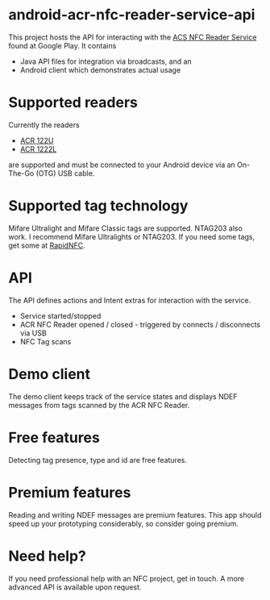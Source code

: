 android-acr-nfc-reader-service-api
==================================
This project hosts the API for interacting with the [ACS NFC Reader Service](https://play.google.com/store/apps/details?id=com.skjolberg.acs) found at Google Play. 
It contains
 * Java API files for integration via broadcasts, and an
 * Android client which demonstrates actual usage

Supported readers
=================
Currently the readers
 * [ACR 122U](http://www.acs.com.hk/index.php?pid=product&id=ACR122U) 
 * [ACR 1222L](http://www.acs.com.hk/index.php?pid=product&id=ACR1222L)
 
are supported and must be connected to your Android device via an On-The-Go (OTG) USB cable.

Supported tag technology
========================
Mifare Ultralight and Mifare Classic tags are supported. NTAG203 also work. I recommend Mifare Ultralights or NTAG203. 
If you need some tags, get some at [RapidNFC](http://rapidnfc.com/r/1372).

API
===
The API defines actions and Intent extras for interaction with the service.
 * Service started/stopped 
 * ACR NFC Reader opened / closed - triggered by connects / disconnects via USB
 * NFC Tag scans 

Demo client
===========
The demo client keeps track of the service states and displays NDEF messages from tags scanned by the ACR NFC Reader.

Free features
===========
Detecting tag presence, type and id are free features.

Premium features
===========
Reading and writing NDEF messages are premium features. This app should speed up your prototyping considerably, so consider going premium.

Need help?
===========
If you need professional help with an NFC project, get in touch. A more advanced API is available upon request.
